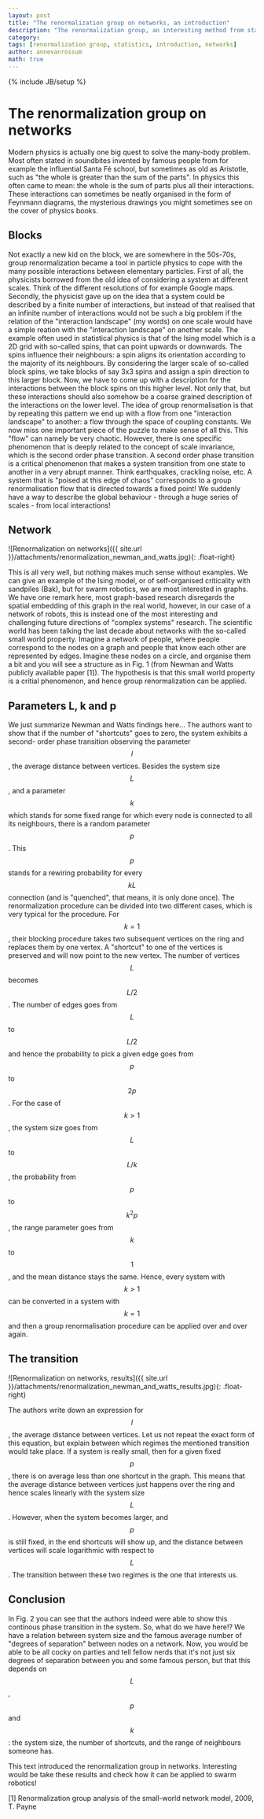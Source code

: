 ```yaml
---
layout: post
title: "The renormalization group on networks, an introduction"
description: "The renormalization group, an interesting method from statistical physics."
category: 
tags: [renormalization group, statistics, introduction, networks]
author: annevanrossum
math: true
---
```

{% include JB/setup %}

# The renormalization group on networks

Modern physics is actually one big quest to solve the many-body problem. Most
often stated in soundbites invented by famous people from for example the
influential Santa Fé school, but sometimes as old as Aristotle, such as "the
whole is greater than the sum of the parts". In physics this often came to
mean: the whole is the sum of parts plus all their interactions. These
interactions can sometimes be neatly organised in the form of Feynmann
diagrams, the mysterious drawings you might sometimes see on the cover of
physics books.

##  Blocks

Not exactly a new kid on the block, we are somewhere in the 50s-70s, group
renormalization became a tool in particle physics to cope with the many
possible interactions between elementary particles. First of all, the
physicists borrowed from the old idea of considering a system at different
scales. Think of the different resolutions of for example Google maps.
Secondly, the physicist gave up on the idea that a system could be described
by a finite number of interactions, but instead of that realised that an
infinite number of interactions would not be such a big problem if the
relation of the "interaction landscape" (my words) on one scale would have a
simple reation with the "interaction landscape" on another scale. The example
often used in statistical physics is that of the Ising model which is a 2D
grid with so-called spins, that can point upwards or downwards. The spins
influence their neighbours: a spin aligns its orientation according to the
majority of its neighbours. By considering the larger scale of so-called block
spins, we take blocks of say 3x3 spins and assign a spin direction to this
larger block. Now, we have to come up with a description for the interactions
between the block spins on this higher level. Not only that, but these
interactions should also somehow be a coarse grained description of the
interactions on the lower level. The idea of group renormalisation is that by
repeating this pattern we end up with a flow from one "interaction landscape"
to another: a flow through the space of coupling constants. We now miss one
important piece of the puzzle to make sense of all this. This "flow" can
namely be very chaotic. However, there is one specific phenomenon that is
deeply related to the concept of scale invariance, which is the second order
phase transition. A second order phase transition is a critical phenomenon
that makes a system transition from one state to another in a very abrupt
manner. Think earthquakes, crackling noise, etc. A system that is "poised at
this edge of chaos" corresponds to a group renormalisation flow that is
directed towards a fixed point! We suddenly have a way to describe the global
behaviour - through a huge series of scales - from local interactions!

##  Network

![Renormalization on networks]({{ site.url }}/attachments/renormalization_newman_and_watts.jpg){: .float-right}

This is all
very well, but nothing makes much sense without examples. We can give an
example of the Ising model, or of self-organised criticality with sandpiles
(Bak), but for swarm robotics, we are most interested in graphs. We have one
remark here, most graph-based research disregards the spatial embedding of
this graph in the real world, however, in our case of a network of robots,
this is instead one of the most interesting and challenging future directions
of "complex systems" research. The scientific world has been talking the last
decade about networks with the so-called small world property. Imagine a
network of people, where people correspond to the nodes on a graph and people
that know each other are represented by edges. Imagine these nodes on a
circle, and organise them a bit and you will see a structure as in Fig. 1
(from Newman and Watts publicly available paper [1]). The hypothesis is that
this small world property is a critial phenomenon, and hence group
renormalization can be applied.

##  Parameters L, k and p

We just summarize Newman and Watts findings here... The authors want to show
that if the number of "shortcuts" goes to zero, the system exhibits a second-
order phase transition observing the parameter $$l$$, the average distance between
vertices. Besides the system size $$L$$, and a parameter $$k$$ which stands for some
fixed range for which every node is connected to all its neighbours, there is
a random parameter $$p$$. This $$p$$ stands for a rewiring probability for every $$kL$$
connection (and is "quenched", that means, it is only done once). The
renormalization procedure can be divided into two different cases, which is
very typical for the procedure. For $$k=1$$, their blocking procedure takes two
subsequent vertices on the ring and replaces them by one vertex. A "shortcut"
to one of the vertices is preserved and will now point to the new vertex. The
number of vertices $$L$$ becomes $$L/2$$. The number of edges goes from $$L$$ to $$L/2$$ and
hence the probability to pick a given edge goes from $$p$$ to $$2p$$. For the case of
$$k>1$$, the system size goes from $$L$$ to $$L/k$$, the probability from $$p$$ to $$k^2 p$$, the
range parameter goes from $$k$$ to $$1$$, and the mean distance stays the same. Hence,
every system with $$k>1$$ can be converted in a system with $$k=1$$ and then a group
renormalisation procedure can be applied over and over again.

##  The transition

![Renormalization on networks, results]({{ site.url }}/attachments/renormalization_newman_and_watts_results.jpg){: .float-right}

The authors write down an expression for $$l$$, the
average distance between vertices. Let us not repeat the exact form of this
equation, but explain between which regimes the mentioned transition would
take place. If a system is really small, then for a given fixed $$p$$, there is on
average less than one shortcut in the graph. This means that the average
distance between vertices just happens over the ring and hence scales linearly
with the system size $$L$$. However, when the system becomes larger, and $$p$$ is
still fixed, in the end shortcuts will show up, and the distance between
vertices will scale logarithmic with respect to $$L$$. The transition between
these two regimes is the one that interests us.

##  Conclusion

In Fig. 2 you can see that the authors indeed were able to show this continous
phase transition in the system. So, what do we have here!? We have a relation
between system size and the famous average number of "degrees of separation"
between nodes on a network. Now, you would be able to be all cocky on parties
and tell fellow nerds that it's not just six degrees of separation between you
and some famous person, but that this depends on $$L$$, $$p$$ and $$k$$: the system size,
the number of shortcuts, and the range of neighbours someone has.

This text introduced the renormalization group in networks. Interesting would be take these results and check how it can be applied to swarm robotics!

[1] Renormalization group analysis of the small-world network model, 2009, T. Payne


